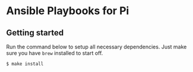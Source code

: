 # Ansible Playbooks for Pi

## Getting started

Run the command below to setup all necessary dependencies. Just make sure you have `brew` installed to start off.

```shell
$ make install
```
